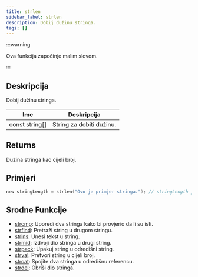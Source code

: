 ```yaml
---
title: strlen
sidebar_label: strlen
description: Dobij dužinu stringa.
tags: []
---
```


:::warning

Ova funkcija započinje malim slovom.

:::

## Deskripcija

Dobij dužinu stringa.

| Ime            | Deskripcija              |
| -------------- | ------------------------ |
| const string[] | String za dobiti dužinu. |

## Returns

Dužina stringa kao cijeli broj.

## Primjeri

```c
new stringLength = strlen("Ovo je primjer stringa."); // stringLength je sata postavljenja na 24
```

## Srodne Funkcije

- [strcmp](strcmp): Uporedi dva stringa kako bi provjerio da li su isti.
- [strfind](strfind): Pretraži string u drugom stringu.
- [strins](../function/strins): Unesi tekst u string.
- [strmid](strmid): Izdvoji dio stringa u drugi string.
- [strpack](strpack): Upakuj string u odredišni string.
- [strval](strval): Pretvori string u cijeli broj.
- [strcat](strcat): Spojite dva stringa u odredišnu referencu.
- [strdel](strdel): Obriši dio stringa.
